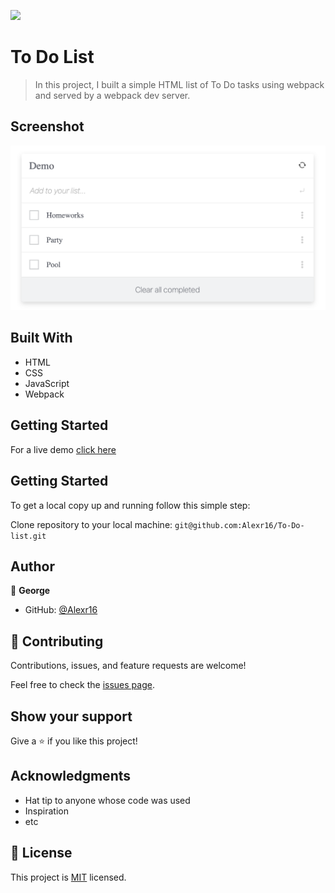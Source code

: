 ![](https://img.shields.io/badge/Microverse-blueviolet)

# To Do List

> In this project, I built a simple HTML list of To Do tasks using webpack and served by a webpack dev server.

## Screenshot

<img src="./to-do.png">

## Built With

- HTML
- CSS
- JavaScript
- Webpack

## Getting Started
For a live demo [click here](https://alexr16.github.io/To-Do-list/)
## Getting Started

To get a local copy up and running follow this simple step:

Clone repository to your local machine: `git@github.com:Alexr16/To-Do-list.git`


## Author

👤 **George**

- GitHub: [@Alexr16](https://github.com/Alexr16)


## 🤝 Contributing

Contributions, issues, and feature requests are welcome!

Feel free to check the [issues page](../../issues/).

## Show your support

Give a ⭐️ if you like this project!

## Acknowledgments

- Hat tip to anyone whose code was used
- Inspiration
- etc

## 📝 License

This project is [MIT](./MIT.md) licensed.